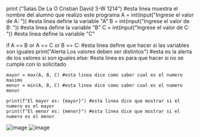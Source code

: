 print ("Salas De La O Cristian David 3-W 1214") #esta linea muestra el nombre del alumno que realizo este programa
A = int(input("Ingrese el valor de A: ")) #esta linea define la variable "A"
B = int(input("Ingrese el valor de B: ")) #esta linea define la variable "B"
C = int(input("Ingrese el valor de C: ")) #esta linea define la variable "C"

if A == B or A == C or B == C: #esta linea define que hacer si las variables son iguales
    print("Alerta Los valores deben ser distintos") #esta es la alerta de los valores si son iguales
else: #esta linea es para que hacer si no se cumple con lo solicitado
    
    mayor = max(A, B, C) #esta linea dice como saber cual es el numero maximo 
    menor = min(A, B, C) #esta linea dice como saber cual es el numero menor
    
    print(f"El mayor es: {mayor}") #esta linea dice que mostrar si el numero es el mayor
    print(f"El menor es: {menor}") #esta linea dice que mostrar si el numero es el menor
![image](https://github.com/user-attachments/assets/a67c8c99-516f-42fe-a5a7-e56d3934a7ec)
![image](https://github.com/user-attachments/assets/4f6a1498-dee8-4072-869b-267c124dadcb)
